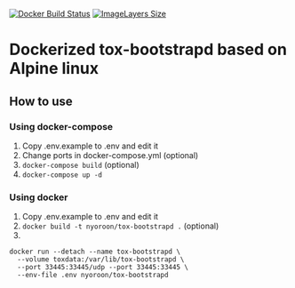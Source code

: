 [![Docker Build Status](https://img.shields.io/docker/build/nyoroon/tox-bootstrapd.svg)](https://hub.docker.com/r/nyoroon/tox-bootstrapd/)
[![ImageLayers Size](https://img.shields.io/imagelayers/image-size/nyoroon/tox-bootstrapd/latest.svg)](https://hub.docker.com/r/nyoroon/tox-bootstrapd/)

# Dockerized tox-bootstrapd based on Alpine linux

## How to use

### Using docker-compose
1. Copy .env.example to .env and edit it
2. Change ports in docker-compose.yml (optional)
3. `docker-compose build` (optional)
4. `docker-compose up -d`

### Using docker
1. Copy .env.example to .env and edit it
2. `docker build -t nyoroon/tox-bootstrapd .` (optional)
3.
```
docker run --detach --name tox-bootstrapd \
  --volume toxdata:/var/lib/tox-bootstrapd \
  --port 33445:33445/udp --port 33445:33445 \
  --env-file .env nyoroon/tox-bootstrapd
```
